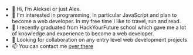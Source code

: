 - 👋 Hi, I’m Aleksei or just Alex.
- 👀 I'm interested in programming, in particular JavaScript and plan to become a web developer. In my free time I like to travel, run and read.
- 🌱 I recently graduated from HackYourFuture school which gave me a lot of knowledge and experience to become a web developer.
- 💞️ Looking for collaboration on any entry level web development projects
- 📫 You can contact me [over there](https://www.linkedin.com/in/ackudryavcev/)

<!---
ackudryavcev/ackudryavcev is a ✨ special ✨ repository because its `README.md` (this file) appears on your GitHub profile.
You can click the Preview link to take a look at your changes.
--->
